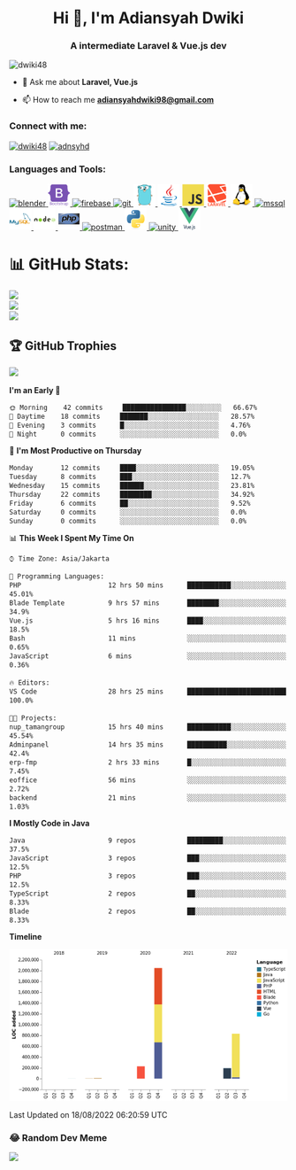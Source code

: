 <h1 align="center">Hi 👋, I'm Adiansyah Dwiki</h1>
<h3 align="center">A intermediate Laravel & Vue.js dev</h3>

<p align="left"> <img src="https://komarev.com/ghpvc/?username=dwiki48&label=Profile%20views&color=0e75b6&style=flat" alt="dwiki48" /> </p>

- 💬 Ask me about **Laravel, Vue.js**

- 📫 How to reach me **adiansyahdwiki98@gmail.com**

<h3 align="left">Connect with me:</h3>
<p align="left">
<a href="https://dev.to/dwiki48" target="blank"><img align="center" src="https://raw.githubusercontent.com/rahuldkjain/github-profile-readme-generator/master/src/images/icons/Social/devto.svg" alt="dwiki48" height="30" width="40" /></a>
<a href="https://linkedin.com/in/adnsyhd" target="blank"><img align="center" src="https://raw.githubusercontent.com/rahuldkjain/github-profile-readme-generator/master/src/images/icons/Social/linked-in-alt.svg" alt="adnsyhd" height="30" width="40" /></a>
</p>

<h3 align="left">Languages and Tools:</h3>
<p align="left"> <a href="https://www.blender.org/" target="_blank" rel="noreferrer"> <img src="https://download.blender.org/branding/community/blender_community_badge_white.svg" alt="blender" width="40" height="40"/> </a> <a href="https://getbootstrap.com" target="_blank" rel="noreferrer"> <img src="https://raw.githubusercontent.com/devicons/devicon/master/icons/bootstrap/bootstrap-plain-wordmark.svg" alt="bootstrap" width="40" height="40"/> </a> <a href="https://firebase.google.com/" target="_blank" rel="noreferrer"> <img src="https://www.vectorlogo.zone/logos/firebase/firebase-icon.svg" alt="firebase" width="40" height="40"/> </a> <a href="https://git-scm.com/" target="_blank" rel="noreferrer"> <img src="https://www.vectorlogo.zone/logos/git-scm/git-scm-icon.svg" alt="git" width="40" height="40"/> </a> <a href="https://golang.org" target="_blank" rel="noreferrer"> <img src="https://raw.githubusercontent.com/devicons/devicon/master/icons/go/go-original.svg" alt="go" width="40" height="40"/> </a> <a href="https://www.java.com" target="_blank" rel="noreferrer"> <img src="https://raw.githubusercontent.com/devicons/devicon/master/icons/java/java-original.svg" alt="java" width="40" height="40"/> </a> <a href="https://developer.mozilla.org/en-US/docs/Web/JavaScript" target="_blank" rel="noreferrer"> <img src="https://raw.githubusercontent.com/devicons/devicon/master/icons/javascript/javascript-original.svg" alt="javascript" width="40" height="40"/> </a> <a href="https://laravel.com/" target="_blank" rel="noreferrer"> <img src="https://raw.githubusercontent.com/devicons/devicon/master/icons/laravel/laravel-plain-wordmark.svg" alt="laravel" width="40" height="40"/> </a> <a href="https://www.linux.org/" target="_blank" rel="noreferrer"> <img src="https://raw.githubusercontent.com/devicons/devicon/master/icons/linux/linux-original.svg" alt="linux" width="40" height="40"/> </a> <a href="https://www.microsoft.com/en-us/sql-server" target="_blank" rel="noreferrer"> <img src="https://www.svgrepo.com/show/303229/microsoft-sql-server-logo.svg" alt="mssql" width="40" height="40"/> </a> <a href="https://www.mysql.com/" target="_blank" rel="noreferrer"> <img src="https://raw.githubusercontent.com/devicons/devicon/master/icons/mysql/mysql-original-wordmark.svg" alt="mysql" width="40" height="40"/> </a> <a href="https://nodejs.org" target="_blank" rel="noreferrer"> <img src="https://raw.githubusercontent.com/devicons/devicon/master/icons/nodejs/nodejs-original-wordmark.svg" alt="nodejs" width="40" height="40"/> </a> <a href="https://www.php.net" target="_blank" rel="noreferrer"> <img src="https://raw.githubusercontent.com/devicons/devicon/master/icons/php/php-original.svg" alt="php" width="40" height="40"/> </a> <a href="https://postman.com" target="_blank" rel="noreferrer"> <img src="https://www.vectorlogo.zone/logos/getpostman/getpostman-icon.svg" alt="postman" width="40" height="40"/> </a> <a href="https://www.python.org" target="_blank" rel="noreferrer"> <img src="https://raw.githubusercontent.com/devicons/devicon/master/icons/python/python-original.svg" alt="python" width="40" height="40"/> </a> <a href="https://unity.com/" target="_blank" rel="noreferrer"> <img src="https://www.vectorlogo.zone/logos/unity3d/unity3d-icon.svg" alt="unity" width="40" height="40"/> </a> <a href="https://vuejs.org/" target="_blank" rel="noreferrer"> <img src="https://raw.githubusercontent.com/devicons/devicon/master/icons/vuejs/vuejs-original-wordmark.svg" alt="vuejs" width="40" height="40"/> </a> </p>


# 📊 GitHub Stats:
![](https://github-readme-stats.vercel.app/api?username=dwiki48&theme=dark&hide_border=false&include_all_commits=true&count_private=true)<br/>
![](https://github-readme-streak-stats.herokuapp.com/?user=dwiki48&theme=dark&hide_border=false)<br/>
![](https://github-readme-stats.vercel.app/api/top-langs/?username=dwiki48&theme=dark&hide_border=false&include_all_commits=true&count_private=true&layout=compact)

## 🏆 GitHub Trophies
![](https://github-profile-trophy.vercel.app/?username=dwiki48&theme=flat&no-frame=true&no-bg=false&margin-w=4)

<!--START_SECTION:waka-->
**I'm an Early 🐤** 

```text
🌞 Morning    42 commits     ████████████████░░░░░░░░░   66.67% 
🌆 Daytime    18 commits     ███████░░░░░░░░░░░░░░░░░░   28.57% 
🌃 Evening    3 commits      █░░░░░░░░░░░░░░░░░░░░░░░░   4.76% 
🌙 Night      0 commits      ░░░░░░░░░░░░░░░░░░░░░░░░░   0.0%

```
📅 **I'm Most Productive on Thursday** 

```text
Monday       12 commits     ████░░░░░░░░░░░░░░░░░░░░░   19.05% 
Tuesday      8 commits      ███░░░░░░░░░░░░░░░░░░░░░░   12.7% 
Wednesday    15 commits     ██████░░░░░░░░░░░░░░░░░░░   23.81% 
Thursday     22 commits     ████████░░░░░░░░░░░░░░░░░   34.92% 
Friday       6 commits      ██░░░░░░░░░░░░░░░░░░░░░░░   9.52% 
Saturday     0 commits      ░░░░░░░░░░░░░░░░░░░░░░░░░   0.0% 
Sunday       0 commits      ░░░░░░░░░░░░░░░░░░░░░░░░░   0.0%

```


📊 **This Week I Spent My Time On** 

```text
⌚︎ Time Zone: Asia/Jakarta

💬 Programming Languages: 
PHP                      12 hrs 50 mins      ███████████░░░░░░░░░░░░░░   45.01% 
Blade Template           9 hrs 57 mins       ████████░░░░░░░░░░░░░░░░░   34.9% 
Vue.js                   5 hrs 16 mins       ████░░░░░░░░░░░░░░░░░░░░░   18.5% 
Bash                     11 mins             ░░░░░░░░░░░░░░░░░░░░░░░░░   0.65% 
JavaScript               6 mins              ░░░░░░░░░░░░░░░░░░░░░░░░░   0.36%

🔥 Editors: 
VS Code                  28 hrs 25 mins      █████████████████████████   100.0%

🐱‍💻 Projects: 
nup_tamangroup           15 hrs 40 mins      ███████████░░░░░░░░░░░░░░   45.54% 
Adminpanel               14 hrs 35 mins      ██████████░░░░░░░░░░░░░░░   42.4% 
erp-fmp                  2 hrs 33 mins       █░░░░░░░░░░░░░░░░░░░░░░░░   7.45% 
eoffice                  56 mins             ░░░░░░░░░░░░░░░░░░░░░░░░░   2.72% 
backend                  21 mins             ░░░░░░░░░░░░░░░░░░░░░░░░░   1.03%

```

**I Mostly Code in Java** 

```text
Java                     9 repos             █████████░░░░░░░░░░░░░░░░   37.5% 
JavaScript               3 repos             ███░░░░░░░░░░░░░░░░░░░░░░   12.5% 
PHP                      3 repos             ███░░░░░░░░░░░░░░░░░░░░░░   12.5% 
TypeScript               2 repos             ██░░░░░░░░░░░░░░░░░░░░░░░   8.33% 
Blade                    2 repos             ██░░░░░░░░░░░░░░░░░░░░░░░   8.33%

```


**Timeline**

![Chart not found](https://raw.githubusercontent.com/dwiki48/dwiki48/main/charts/bar_graph.png) 


 Last Updated on 18/08/2022 06:20:59 UTC
<!--END_SECTION:waka-->

### 😂 Random Dev Meme
<img src="https://random-memer.herokuapp.com/" width="512px"/>

